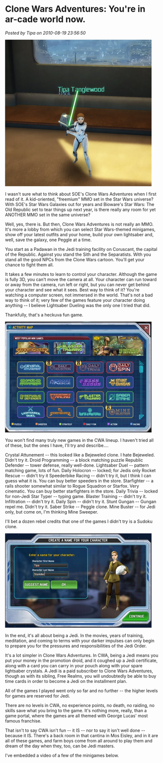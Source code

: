 # Clone Wars Adventures: You're in ar-cade world now.

*Posted by Tipa on 2010-08-19 23:56:50*

[![](../../../uploads/2010/08/Fullscreen-capture-8192010-80402-PM.jpg "At home in Coruscant")](../../../uploads/2010/08/Fullscreen-capture-8192010-80402-PM.jpg)

I wasn't sure what to think about SOE's Clone Wars Adventures when I first read of it. A kid-oriented, "freemium" MMO set in the Star Wars universe? With SOE's Star Wars Galaxies out for years and Bioware's Star Wars: The Old Republic set to tear things up next year, is there really any room for yet ANOTHER MMO set in the same universe?

Well, yes, there is. But then, Clone Wars Adventures is not really an MMO. It's more a lobby from which you can select Star Wars-themed minigames, show off your latest outfits and your home, build your own lightsaber and, well, save the galaxy, one Peggle at a time.

You start as a Padawan in the Jedi training facility on Coruscant, the capital of the Republic. Against you stand the Sith and the Separatists. With you stand all the good NPCs from the Clone Wars cartoon. You'll get your chance to fight them all.

It takes a few minutes to learn to control your character. Although the game is fully 3D, you can't move the camera at all. Your character can run toward or away from the camera, run left or right, but you can never get behind your character and see what it sees. Best way to think of it? You're watching a computer screen, not immersed in the world. That's not a bad way to think of it; very few of the games feature your character doing anything -- I believe Lightsaber Dueling was the only one I tried that did.

Thankfully, that's a heckuva fun game.

[![](../../../uploads/2010/08/Fullscreen-capture-8192010-65756-PM-480x363.jpg "Clone Wars Adventures game menu")](../../../uploads/2010/08/Fullscreen-capture-8192010-65756-PM.jpg)

You won't find many truly new games in the CWA lineup. I haven't tried all of these, but the ones I have, I'll try and describe....

Crystal Attunement -- this looked like a Bejeweled clone. I hate Bejeweled. Didn't try it.
Droid Programming -- a block matching puzzle
Republic Defender -- tower defense, really well-done.
Lightsaber Duel -- pattern matching game, lots of fun.
Daily Holocron -- locked; for Jedis only
Rocket Rescue -- didn't try it
Speederbike Racing -- didn't try it, but I think I can guess what it is. You can buy better speeders in the store.
Starfighter -- a rails shooter somewhat similar to Rogue Squadron or Starfox. Very cinematic. You can buy better starfighters in the store.
Daily Trivia -- locked for non-Jedi
Star Typer -- typing game.
Blaster Training -- didn't try it.
Infiltration -- didn't try it.
Daily Spin -- didn't try it.
Stunt Gungan -- Gungan repel me. Didn't try it.
Saber Strike -- Peggle clone.
Mine Buster -- for Jedi only, but come on, I'm thinking Mine Sweeper.

I'll bet a dozen rebel credits that one of the games I didn't try is a Sudoku clone.

[![](../../../uploads/2010/08/Fullscreen-capture-8192010-65453-PM-480x309.jpg "Character creation")](../../../uploads/2010/08/Fullscreen-capture-8192010-65453-PM.jpg)

In the end, it's all about being a Jedi. In the movies, years of training, meditation, and coming to terms with your darker impulses can only begin to prepare you for the pressures and responsibilities of the Jedi Order.

It's a lot simpler in Clone Wars Adventures. In CWA, being a Jedi means you put your money in the promotion droid, and it coughed up a Jedi certificate, along with a card you can carry in your pouch along with your spare lightsaber crystals. A Jedi is a paid subscriber to Clone Wars Adventures, though as with its sibling, Free Realms, you will undoubtedly be able to buy time cards in order to become a Jedi on the installment plan.

All of the games I played went only so far and no further -- the higher levels for games are reserved for Jedi.

There are no levels in CWA, no experience points, no death, no raiding, no skills save what you bring to the game. It's nothing more, really, than a game portal, where the games are all themed with George Lucas' most famous franchise.

That isn't to say CWA isn't fun -- it IS -- nor to say it isn't well done -- because it IS. There's a back room in that cantina in Mos Eisley, and in it are all of these games, and farm boys come from all around to play them and dream of the day when they, too, can be Jedi masters.

I've embedded a video of a few of the minigames below.



